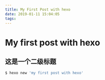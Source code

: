 ```yaml
---
title: My First Post with hexo
date: 2019-01-11 15:04:05
tags:
---
```


# My first post with hexo

## 这是一个二级标题

``` bash
$ hexo new 'my first post with hexo'
```

